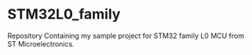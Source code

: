 # STM32L0_family
Repository Containing my sample project for STM32 family L0 MCU from ST Microelectronics.
